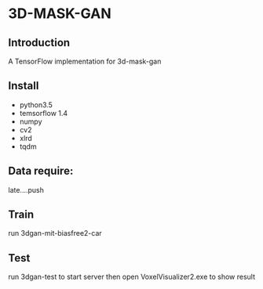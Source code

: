 # 3D-MASK-GAN

## Introduction

A TensorFlow implementation for 3d-mask-gan

## Install
- python3.5 
- temsorflow 1.4
- numpy
- cv2
- xlrd
- tqdm

## Data require:
late....push

## Train
run 3dgan-mit-biasfree2-car

## Test
run 3dgan-test to start server
then open VoxelVisualizer2.exe to show result
